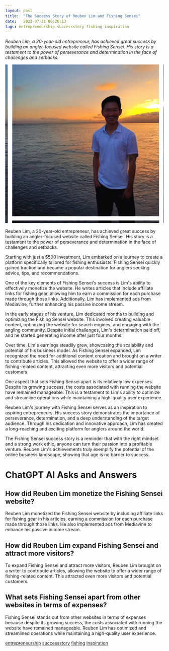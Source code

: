 ```yaml
---
layout: post
title:  "The Success Story of Reuben Lim and Fishing Sensei"
date:   2023-07-31 00:26:13 
tags: entrepreneurship successstory fishing inspiration
---
```

*Reuben Lim, a 20-year-old entrepreneur, has achieved great success by building an angler-focused website called Fishing Sensei. His story is a testament to the power of perseverance and determination in the face of challenges and setbacks.*

![Reuben Lim, a young entrepreneur, fishing against a beautiful sunset backdrop, feeling accomplished and driven.](/assets/c0338c21-6b9f-4090-827a-71fb2c0b53d9.jpg "The Success Story of Reuben Lim and Fishing Sensei")

Reuben Lim, a 20-year-old entrepreneur, has achieved great success by building an angler-focused website called Fishing Sensei. His story is a testament to the power of perseverance and determination in the face of challenges and setbacks.

Starting with just a $500 investment, Lim embarked on a journey to create a platform specifically tailored for fishing enthusiasts. Fishing Sensei quickly gained traction and became a popular destination for anglers seeking advice, tips, and recommendations.

One of the key elements of Fishing Sensei's success is Lim's ability to effectively monetize the website. He writes articles that include affiliate links for fishing gear, allowing him to earn a commission for each purchase made through those links. Additionally, Lim has implemented ads from Mediavine, further enhancing his passive income stream.

In the early stages of his venture, Lim dedicated months to building and optimizing the Fishing Sensei website. This involved creating valuable content, optimizing the website for search engines, and engaging with the angling community. Despite initial challenges, Lim's determination paid off, and he started generating income after just four months.

Over time, Lim's earnings steadily grew, showcasing the scalability and potential of his business model. As Fishing Sensei expanded, Lim recognized the need for additional content creation and brought on a writer to contribute articles. This allowed the website to offer a wider range of fishing-related content, attracting even more visitors and potential customers.

One aspect that sets Fishing Sensei apart is its relatively low expenses. Despite its growing success, the costs associated with running the website have remained manageable. This is a testament to Lim's ability to optimize and streamline operations while maintaining a high-quality user experience.

Reuben Lim's journey with Fishing Sensei serves as an inspiration to aspiring entrepreneurs. His success story demonstrates the importance of perseverance, determination, and a deep understanding of the target audience. Through his dedication and innovative approach, Lim has created a long-reaching and exciting platform for anglers around the world.

The Fishing Sensei success story is a reminder that with the right mindset and a strong work ethic, anyone can turn their passion into a profitable venture. Reuben Lim's achievements truly exemplify the potential of the online business landscape, showing that age is no barrier to success.


# ChatGPT AI Asks and Answers
## How did Reuben Lim monetize the Fishing Sensei website?
Reuben Lim monetized the Fishing Sensei website by including affiliate links for fishing gear in his articles, earning a commission for each purchase made through those links. He also implemented ads from Mediavine to enhance his passive income stream.

## How did Reuben Lim expand Fishing Sensei and attract more visitors?
To expand Fishing Sensei and attract more visitors, Reuben Lim brought on a writer to contribute articles, allowing the website to offer a wider range of fishing-related content. This attracted even more visitors and potential customers.

## What sets Fishing Sensei apart from other websites in terms of expenses?
Fishing Sensei stands out from other websites in terms of expenses because despite its growing success, the costs associated with running the website have remained manageable. Reuben Lim has optimized and streamlined operations while maintaining a high-quality user experience.


[entrepreneurship](/tags/entrepreneurship) [successstory](/tags/successstory) [fishing](/tags/fishing) [inspiration](/tags/inspiration)